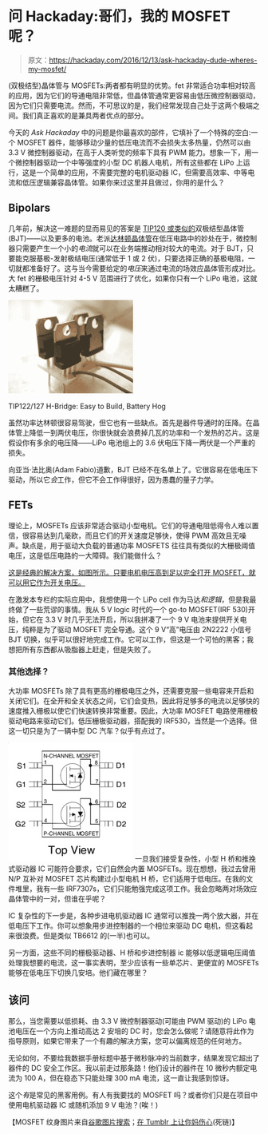 # 问 Hackaday:哥们，我的 MOSFET 呢？

> 原文：<https://hackaday.com/2016/12/13/ask-hackaday-dude-wheres-my-mosfet/>

(双极结型)晶体管与 MOSFETs:两者都有明显的优势。fet 非常适合功率相对较高的应用，因为它们的导通电阻非常低，但晶体管通常更容易由低压微控制器驱动，因为它们只需要电流。然而，不可思议的是，我们经常发现自己处于这两个极端之间。我们真正喜欢的是兼具两者优点的部分。

今天的 *Ask Hackaday* 中的问题是你最喜欢的部件，它填补了一个特殊的空白:一个 MOSFET 器件，能够移动少量的低压电流而不会损失太多热量，仍然可以由 3.3 V 微控制器驱动，在高于人类听觉的频率下具有 PWM 能力。想象一下，用一个微控制器驱动一个中等强度的小型 DC 机器人电机，所有这些都在 LiPo 上运行，这是一个简单的应用，不需要完整的电机驱动器 IC，但需要高效率、中等电流和低压逻辑兼容晶体管。如果你来过这里并且做过，你用的是什么？

## Bipolars

几年前，解决这一难题的显而易见的答案是 [TIP120 或类似的](http://hackaday.com/2015/08/17/you-can-have-my-tips-when-you-pry-them-from-my-cold-dead-hands/)双极结型晶体管(BJT)——以及更多的电池。老派[达林顿晶体管](https://en.wikipedia.org/wiki/Darlington_transistor)在低压电路中的妙处在于，微控制器只需要产生一个小的*电流*就可以在业务端推动相对较大的电流。对于 BJT，只要能克服基极-发射极结电压(通常低于 1 或 2 伏)，只要选择正确的基极电阻，一切就都准备好了。这与当今需要给定的*电压*来通过电流的场效应晶体管形成对比。大 fet 的栅极电压针对 4-5 V 范围进行了优化，如果你只有一个 LiPo 电池，这就太糟糕了。

[![TIP122/127 H-Bridge: Easy to Build, but a Battery Hog](img/1736d75ee114185d151ad7573387b7e7.png)](https://hackaday.com/wp-content/uploads/2016/11/dscf9050_bright.png)

TIP122/127 H-Bridge: Easy to Build, Battery Hog

虽然功率达林顿很容易驾驶，但它也有一些缺点。首先是器件导通时的压降。在晶体管上降低一到两伏电压，你很快就会浪费掉几瓦的功率和一个发热的芯片。这是假设你有多余的电压降——LiPo 电池组上的 3.6 伏电压下降一两伏是一个严重的损失。

向亚当·法比奥(Adam Fabio)道歉，BJT 已经不在名单上了。它很容易在低电压下驱动，所以它*会*工作，但它不会工作得很好，因为愚蠢的量子力学。

## FETs

理论上，MOSFETs 应该非常适合驱动小型电机。它们的导通电阻低得令人难以置信，很容易达到几毫欧，而且它们的开关速度足够快，使得 PWM 高效且无噪声。缺点是，用于驱动大负载的普通功率 MOSFETS 往往具有类似的大栅极阈值电压，这是低压电路的一大障碍。我们能做什么？

[这是经典的解决方案，如图所示。只要电机电压高到足以完全打开 MOSFET，就可以用它作为开关电压。](https://hackaday.com/wp-content/uploads/2016/11/mosfet-sch2.png)

在激发本专栏的实际应用中，我想使用一个 LiPo cell 作为马达*和逻辑*，但是我最终做了一些荒谬的事情。我从 5 V logic 时代的一个 go-to MOSFET(IRF 530)开始，但它在 3.3 V 时几乎无法开启，所以我拼凑了一个 9 V 电池来提供开关电压，纯粹是为了驱动 MOSFET 完全导通。这个 9 V“高”电压由 2N2222 小信号 BJT 切换，似乎可以很好地完成工作。它可以工作，但这是一个可怕的黑客；我想把所有东西都从吸脂器上赶走，但是失败了。

### 其他选择？

大功率 MOSFETs 除了具有更高的栅极电压之外，还需要克服一些电容来开启和关闭它们。在全开和全关状态之间，它们会变热，因此将足够多的电流以足够快的速度推入栅极以使它们快速转换非常重要。因此，大功率 MOSFET 电路使用栅极驱动电路来驱动它们。低压栅极驱动器，搭配我的 IRF530，当然是一个选择。但这一切只是为了一辆中型 DC 汽车？似乎有点过了。

[![7307](img/565571561709f0fe5084b5bca68dea23.png)](https://hackaday.com/wp-content/uploads/2016/11/7307.png) 一旦我们接受复杂性，小型 H 桥和推挽式驱动器 IC 可能符合要求，它们自然会内置 MOSFETs。现在想想，我过去曾用 N/P 互补对 MOSFET 芯片构建过小型电机 H 桥，它们适用于低电压。在我的文件堆里，我有一些 IRF7307s，它们只能勉强完成这项工作。我会忽略两对场效应晶体管中的一对，但谁在乎呢？

IC 复杂性的下一步是，各种步进电机驱动器 IC 通常可以推挽一两个放大器，并在低电压下工作。你可以想象用步进控制器的一个相位来驱动 DC 电机，但这看起来很浪费。但是类似 TB6612 的(一半)也可以。

另一方面，这些不同的栅极驱动器、H 桥和步进控制器 ic 能够以低逻辑电压阈值处理我想要的电流，这一事实表明，至少应该有一些单芯片、更便宜的 MOSFETs 能够在低电压下切换几安培。他们藏在哪里？

## 该问

那么，当您需要以低损耗、由 3.3 V 微控制器驱动(可能由 PWM 驱动)的 LiPo 电池电压在一个方向上推动高达 2 安培的 DC 时，您会怎么做呢？请随意将此作为指导原则，如果它带来了一个有趣的解决方案，您可以偏离规范的任何地方。

无论如何，不要给我数据手册标题中基于微秒脉冲的当前数字，结果发现它超出了器件的 DC 安全工作区。我以前走过那条路！他们设计的器件在 10 微秒内额定电流为 100 A，但在稳态下只能处理 300 mA 电流，这一直让我感到惊讶。

这个*有*是常见的黑客用例。有人有我要找的 MOSFET 吗？或者你们只是在项目中使用电机驱动器 IC 或随机添加 9 V 电池？(唉！)

【MOSFET 纹身图片来自[谷歌图片搜索](https://goo.img/0Q3kVY)；[在 Tumblr 上让你妈伤心](http://makeyrmomsad.tumblr.com/post/86227822199/diagram-of-a-mosfet-on-ian-from-mosfett)(死链)】